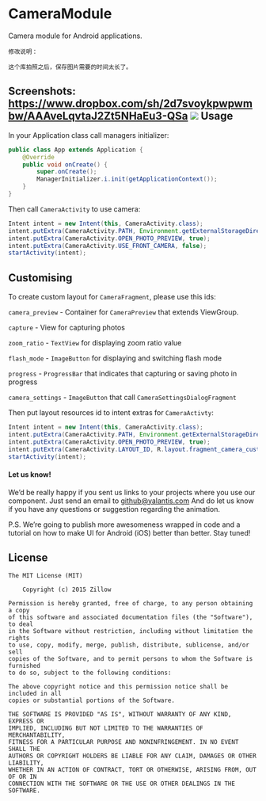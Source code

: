 CameraModule
============
Camera module for Android applications.



```
修改说明：

这个库拍照之后，保存图片需要的时间太长了。

```


Screenshots:
https://www.dropbox.com/sh/2d7svoykpwpwmbw/AAAveLqvtaJ2Zt5NHaEu3-QSa
![](https://www.dropbox.com/sh/2d7svoykpwpwmbw/AAAveLqvtaJ2Zt5NHaEu3-QSa)
Usage
--------
In your Application class call managers initializer:

```java
public class App extends Application {
    @Override
    public void onCreate() {
        super.onCreate();
        ManagerInitializer.i.init(getApplicationContext());
    }
}
```

Then call `CameraActivity` to use camera:

```java
Intent intent = new Intent(this, CameraActivity.class);
intent.putExtra(CameraActivity.PATH, Environment.getExternalStorageDirectory().getPath());
intent.putExtra(CameraActivity.OPEN_PHOTO_PREVIEW, true);
intent.putExtra(CameraActivity.USE_FRONT_CAMERA, false);
startActivity(intent);
```

Customising
--------
To create custom layout for `CameraFragment`, please use this ids:

`camera_preview` - Container for `CameraPreview` that extends ViewGroup.

`capture` - View for capturing photos

`zoom_ratio` - `TextView` for displaying zoom ratio value

`flash_mode` - `ImageButton` for displaying and switching flash mode

`progress` - `ProgressBar` that indicates that capturing or saving photo in progress

`camera_settings` - `ImageButton` that call `CameraSettingsDialogFragment`

Then put layout resources id to intent extras for `CameraActivty`:
```java
Intent intent = new Intent(this, CameraActivity.class);
intent.putExtra(CameraActivity.PATH, Environment.getExternalStorageDirectory().getPath());
intent.putExtra(CameraActivity.OPEN_PHOTO_PREVIEW, true);
intent.putExtra(CameraActivity.LAYOUT_ID, R.layout.fragment_camera_custom);
startActivity(intent);
```

#### Let us know!

We’d be really happy if you sent us links to your projects where you use our component. Just send an email to github@yalantis.com And do let us know if you have any questions or suggestion regarding the animation. 

P.S. We’re going to publish more awesomeness wrapped in code and a tutorial on how to make UI for Android (iOS) better than better. Stay tuned!

License
--------

	The MIT License (MIT)
	
		Copyright (c) 2015 Zillow
	
	Permission is hereby granted, free of charge, to any person obtaining a copy
	of this software and associated documentation files (the "Software"), to deal
	in the Software without restriction, including without limitation the rights
	to use, copy, modify, merge, publish, distribute, sublicense, and/or sell
	copies of the Software, and to permit persons to whom the Software is furnished
	to do so, subject to the following conditions:
	
	The above copyright notice and this permission notice shall be included in all
	copies or substantial portions of the Software.
	
	THE SOFTWARE IS PROVIDED "AS IS", WITHOUT WARRANTY OF ANY KIND, EXPRESS OR
	IMPLIED, INCLUDING BUT NOT LIMITED TO THE WARRANTIES OF MERCHANTABILITY,
	FITNESS FOR A PARTICULAR PURPOSE AND NONINFRINGEMENT. IN NO EVENT SHALL THE
	AUTHORS OR COPYRIGHT HOLDERS BE LIABLE FOR ANY CLAIM, DAMAGES OR OTHER LIABILITY,
	WHETHER IN AN ACTION OF CONTRACT, TORT OR OTHERWISE, ARISING FROM, OUT OF OR IN
	CONNECTION WITH THE SOFTWARE OR THE USE OR OTHER DEALINGS IN THE SOFTWARE.
